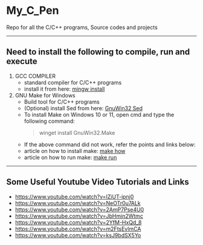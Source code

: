 # My_C_Pen
Repo for all the C/C++ programs, Source codes and projects

---

## Need to install the following to compile, run and execute

1. GCC COMPILER
    - standard compiler for C/C++ programs
    - install it from here: [mingw install](https://sourceforge.net/projects/mingw/)
2. GNU Make for Windows
    - Build tool for C/C++ programs
    - (Optional) install Sed from here: [GnuWin32 Sed](https://sourceforge.net/projects/gnuwin32/)
    - To install Make on Windows 10 or 11, open cmd and type the following command:
      > winget install GnuWin32.Make
    - If the above command did not work, refer the points and links below: 
    - article on how to install make: [make how](https://leangaurav.medium.com/how-to-setup-install-gnu-make-on-windows-324480f1da69)
    - article on how to run make: [make run](https://stackoverflow.com/questions/2532234/how-to-run-a-makefile-in-windows)

---

## Some Useful Youtube Video Tutorials and Links

- https://www.youtube.com/watch?v=IZiUT-ipnj0
- https://www.youtube.com/watch?v=NeOTr0u7ALk
- https://www.youtube.com/watch?v=2AmP7Pse4U0
- https://www.youtube.com/watch?v=JbHmin2Wtmc
- https://www.youtube.com/watch?v=2YfM-HxQd_8
- https://www.youtube.com/watch?v=m2FtsEvlmCA
- https://www.youtube.com/watch?v=ksJ9bdSX5Yo


